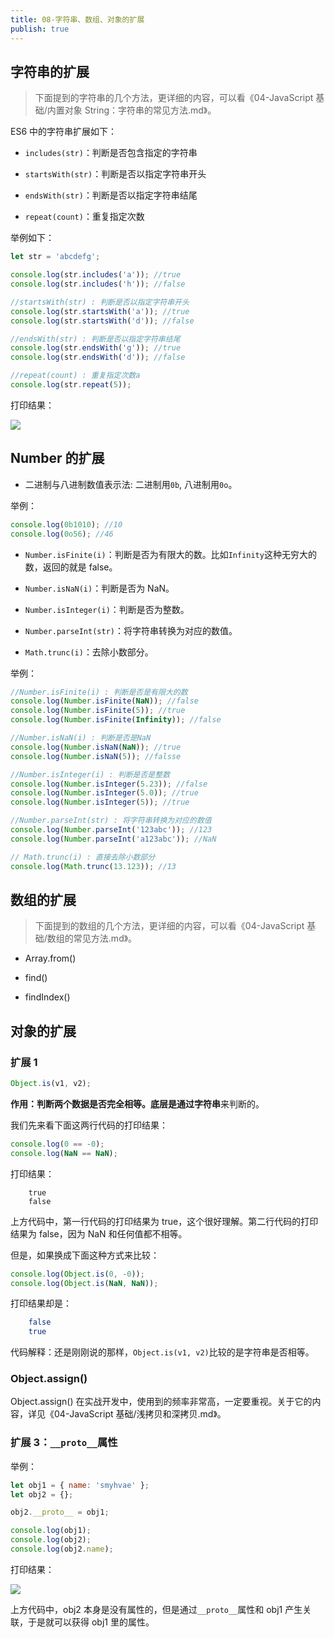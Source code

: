 ```yaml
---
title: 08-字符串、数组、对象的扩展
publish: true
---
```


<ArticleTopAd></ArticleTopAd>

## 字符串的扩展

> 下面提到的字符串的几个方法，更详细的内容，可以看《04-JavaScript 基础/内置对象 String：字符串的常见方法.md》。

ES6 中的字符串扩展如下：

-   `includes(str)`：判断是否包含指定的字符串

-   `startsWith(str)`：判断是否以指定字符串开头

-   `endsWith(str)`：判断是否以指定字符串结尾

-   `repeat(count)`：重复指定次数

举例如下：

```javascript
let str = 'abcdefg';

console.log(str.includes('a')); //true
console.log(str.includes('h')); //false

//startsWith(str) : 判断是否以指定字符串开头
console.log(str.startsWith('a')); //true
console.log(str.startsWith('d')); //false

//endsWith(str) : 判断是否以指定字符串结尾
console.log(str.endsWith('g')); //true
console.log(str.endsWith('d')); //false

//repeat(count) : 重复指定次数a
console.log(str.repeat(5));
```

打印结果：

![](http://img.smyhvae.com/20180402_1050.png)

## Number 的扩展

-   二进制与八进制数值表示法: 二进制用`0b`, 八进制用`0o`。

举例：

```javascript
console.log(0b1010); //10
console.log(0o56); //46
```

-   `Number.isFinite(i)`：判断是否为有限大的数。比如`Infinity`这种无穷大的数，返回的就是 false。

-   `Number.isNaN(i)`：判断是否为 NaN。

-   `Number.isInteger(i)`：判断是否为整数。

-   `Number.parseInt(str)`：将字符串转换为对应的数值。

-   `Math.trunc(i)`：去除小数部分。

举例：

```javascript
//Number.isFinite(i) : 判断是否是有限大的数
console.log(Number.isFinite(NaN)); //false
console.log(Number.isFinite(5)); //true
console.log(Number.isFinite(Infinity)); //false

//Number.isNaN(i) : 判断是否是NaN
console.log(Number.isNaN(NaN)); //true
console.log(Number.isNaN(5)); //falsse

//Number.isInteger(i) : 判断是否是整数
console.log(Number.isInteger(5.23)); //false
console.log(Number.isInteger(5.0)); //true
console.log(Number.isInteger(5)); //true

//Number.parseInt(str) : 将字符串转换为对应的数值
console.log(Number.parseInt('123abc')); //123
console.log(Number.parseInt('a123abc')); //NaN

// Math.trunc(i) : 直接去除小数部分
console.log(Math.trunc(13.123)); //13
```

## 数组的扩展

> 下面提到的数组的几个方法，更详细的内容，可以看《04-JavaScript 基础/数组的常见方法.md》。

-   Array.from()

-   find()

-   findIndex()

## 对象的扩展

### 扩展 1

```javascript
Object.is(v1, v2);
```

**作用：**判断两个数据是否完全相等。底层是通过**字符串**来判断的。

我们先来看下面这两行代码的打印结果：

```javascript
console.log(0 == -0);
console.log(NaN == NaN);
```

打印结果：

```
	true
	false
```

上方代码中，第一行代码的打印结果为 true，这个很好理解。第二行代码的打印结果为 false，因为 NaN 和任何值都不相等。

但是，如果换成下面这种方式来比较：

```javascript
console.log(Object.is(0, -0));
console.log(Object.is(NaN, NaN));
```

打印结果却是：

```bash
	false
	true
```

代码解释：还是刚刚说的那样，`Object.is(v1, v2)`比较的是字符串是否相等。

### Object.assign()

Object.assign() 在实战开发中，使用到的频率非常高，一定要重视。关于它的内容，详见《04-JavaScript 基础/浅拷贝和深拷贝.md》。

### 扩展 3：`__proto__`属性

举例：

```javascript
let obj1 = { name: 'smyhvae' };
let obj2 = {};

obj2.__proto__ = obj1;

console.log(obj1);
console.log(obj2);
console.log(obj2.name);
```

打印结果：

![](http://img.smyhvae.com/20180404_2251.png)

上方代码中，obj2 本身是没有属性的，但是通过`__proto__`属性和 obj1 产生关联，于是就可以获得 obj1 里的属性。
